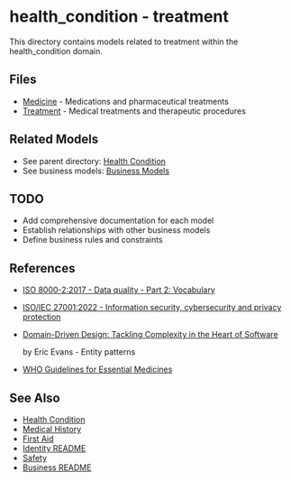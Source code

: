 # health_condition - treatment

This directory contains models related to treatment within the health_condition domain.

## Files

- [Medicine](medicine.md) - Medications and pharmaceutical treatments
- [Treatment](treatment.md) - Medical treatments and therapeutic procedures

## Related Models

- See parent directory: [Health Condition](../README.md)
- See business models: [Business Models](../../../../README.md)

## TODO

- Add comprehensive documentation for each model
- Establish relationships with other business models
- Define business rules and constraints

## References

- [ISO 8000-2:2017 - Data quality - Part 2: Vocabulary](https://www.iso.org/standard/36326.html)
- [ISO/IEC 27001:2022 - Information security, cybersecurity and privacy protection](https://www.iso.org/standard/27001)
- [Domain-Driven Design: Tackling Complexity in the Heart of Software](https://www.amazon.com/Domain-Driven-Design-Tackling-Complexity-Software/dp/0321125215)

  by Eric Evans - Entity patterns

- [WHO Guidelines for Essential Medicines](https://www.who.int/groups/expert-committee-on-selection-and-use-of-essential-medicines)

## See Also

- [Health Condition](../../../../../identity/attributes/medical_history/health_condition/health_condition.md)
- [Medical History](../../../../../identity/attributes/medical_history/medical_history.md)
- [First Aid](../../../../../first_aid/protocol.md)
- [Identity README](../../../../../identity/README.md)
- [Safety](../../../../../safety/safety.md)
- [Business README](../../../../../README.md)
